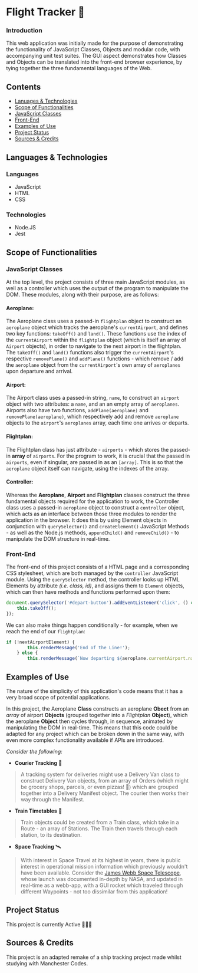 # Flight Tracker 🛫
### Introduction
This web application was initially made for the purpose of demonstrating the functionality of JavaScript Classes, Objects and modular code, with accompanying unit test suites. The GUI aspect demonstrates how Classes and Objects can be translated into the front-end browser experience, by tying together the three fundamental languages of the Web.

## Contents
* [Lanuages & Technologies](#Lanuages-&amp-Technologies)
* [Scope of Functionalities](#Scope-of-Functionalities)
* [JavaScript Classes](#JavaScript-classes)
* [Front-End](#front-end)
* [Examples of Use](#Examples-of-Use)
* [Project Status](#Project-status)
* [Sources & Credits](#Sources-&amp;-credits)

## Languages & Technologies
### Languages
* JavaScript
* HTML
* CSS

### Technologies
* Node.JS
* Jest


## Scope of Functionalities
### JavaScript Classes
At the top level, the project consists of three main JavaScript modules, as well as a controller which uses the output of the program to manipulate the DOM. These modules, along with their purpose, are as follows:

#### Aeroplane:
The Aeroplane class uses a passed-in `flightplan` object to construct an `aeroplane` object which tracks the aeroplane's `currentAirport`, and defines two key functions: `takeOff()` and `land()`. These functions use the index of the `currentAirport` within the `flightplan` object (which is itself an array of `Airport` objects), in order to navigate to the next airport in the flightplan. The `takeOff()` and `land()` functions also trigger the `currentAirport`'s respective `removePlane()` and `addPlane()` functions - which remove / add the `aeroplane` object from the `currentAirport`'s own array of `aeroplanes` upon departure and arrival.

#### Airport:
The Airport class uses a passed-in string, `name`, to construct an `airport` object with two attributes: a `name`, and an an empty array of `aeroplanes`. Airports also have two functions, `addPlane(aeroplane)` and `removePlane(aeroplane)`, which respectively add and remove `aeroplane` objects to the `airport`'s `aeroplanes` array, each time one arrives or departs.

#### Flightplan: 
The Flightplan class has just attribute - `airports` - which stores the passed-in **array** of `airports`. For the program to work, it is crucial that the passed in `airports`, even if singular, are passed in as an `[array]`. This is so that the `aeroplane` object itself can navigate, using the indexes of the array.

#### Controller:
Whereas the **Aeroplane**, **Airport** and **Flightplan** classes construct the three fundamental objects required for the application to work, the Controller class uses a passed-in `aeroplane` object to construct a `controller` object, which acts as an interface between those three modules to render the application in the browser. It does this by using Element objects in conjunction with `querySelector()` and `createElement()` JavaScript Methods - as well as the Node.js methods, `appendChild()` and `removeChild()` - to manipulate the DOM structure in real-time.


### Front-End
The front-end of this project consists of a HTML page and a corresponding CSS stylesheet, which are both managed by the `controller` JavaScript module. Using the `querySelector` method, the controller looks up HTML Elements by attribute *(i.e. class, id)*, and assigns them to `Element` objects, which can then have methods and functions performed upon them:
``` JavaScript
document.querySelector('#depart-button').addEventListener('click', () => {
    this.takeOff();
});
```

We can also make things happen conditionally - for example, when we reach the end of our `flightplan`:
```JavaScript
if (!nextAirportElement) {
        this.renderMessage('End of the Line!');
    } else {
        this.renderMessage(`Now departing ${aeroplane.currentAirport.name}`);
```


## Examples of Use
The nature of the simplicity of this application's code means that it has a very broad scope of potential applications.

In this project, the Aeroplane **Class** constructs an aeroplane **Obect** from an *array* of airport **Objects** (grouped together into a *Flightplan* **Object**), which the aeroplane **Object** then cycles through, in sequence, animated by manipulating the DOM in real-time. This means that this code could be adapted for any project which can be broken down in the same way, with even more complex functionality available if APIs are introduced.

*Consider the following:*
* **Courier Tracking** 🚚
> A tracking system for deliveries might use a Delivery Van class to construct Delivery Van objects, from an array of Orders (which might be grocery shops, parcels, or even pizzas! 🍕) which are grouped together into a Delivery Manifest object. The courier then works their way through the Manifest.

* **Train Timetables** 🚆
> Train objects could be created from a Train class, which take in a Route - an array of Stations. The Train then travels through each station, to its destination.

* **Space Tracking** 🛰
>  With interest in Space Travel at its highest in years, there is public interest in operational mission information which previously wouldn't have been available. Consider the [James Webb Space Telescope](https://www.jwst.nasa.gov/content/webbLaunch/whereIsWebb.html), whose launch was documented in-depth by NASA, and updated in real-time as a webb-app, with a GUI rocket which traveled through different Waypoints - not too dissimilar from this application!


## Project Status
This project is currently Active 👨🏼‍💻

## Sources & Credits
This project is an adapted remake of a ship tracking project made whilst studying with Manchester Codes.